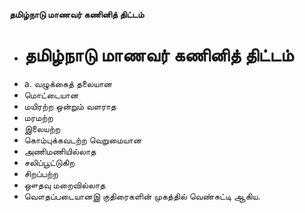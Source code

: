 **தமிழ்நாடு மாணவர் கணினித் திட்டம்**
- # தமிழ்நாடு மாணவர் கணினித் திட்டம்
- a. வழுக்கைத் தலையான
- மொட்டையான
- மயிரற்ற ஒன்றும் வளராத
- மரமற்ற
- இலையற்ற
- கொம்புக்கவடற்ற வெறுமையான
- அணிமணியில்லாத
- சலிப்பூட்டுகிற
- சிறப்பற்ற
- ஔதவு மறைவில்லாத
- வௌதப்படையானஇ குதிரைகளின் முகத்தில் வெண்சுட்டி ஆகிய.


